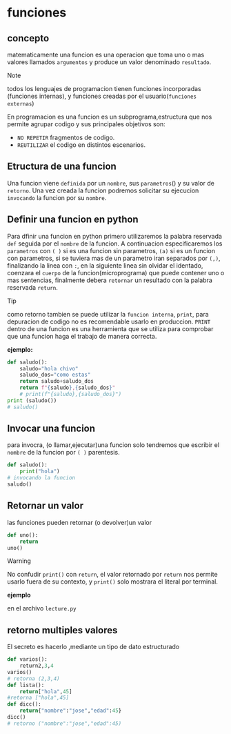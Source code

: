 # funciones
## concepto
matematicamente una funcion es una operacion que toma uno o mas valores llamados `argumentos` y produce un valor denominado `resultado`.
> [!NOTE]
> todos los lenguajes de programacion tienen funciones incorporadas (funciones internas), y funciones creadas por el usuario(`funciones externas`)

En programacion es una funcion es un subprograma,estructura que nos permite agrupar codigo y sus principales objetivos son:
- `NO REPETIR` fragmentos de codigo.
- `REUTILIZAR` el codigo en distintos escenarios.
## Etructura de una funcion
Una funcion viene `definida` por un `nombre`, sus `parametros`() y su valor de `retorno`.
Una vez creada la funcion podremos solicitar su ejecucion `invocando` la funcion por su `nombre`.
## Definir una funcion en python
Para dfinir una funcion en python primero utilizaremos la palabra reservada `def` seguida por el `nombre` de la funcion. A continuacion especificaremos los `parametros` con `( )` si es una funcion sin parametros, `(a)` si es un funcion con parametros, si se tuviera mas de un parametro iran separados por `(,)`, finalizando la linea con `:`, en la siguiente linea sin olvidar el identado, coenzara el `cuerpo` de la funcion(microprograma) que puede contener uno o mas sentencias, finalmente debera `retornar` un resultado con la palabra reservada `return`.
> [!TIP]
> como retorno tambien se puede utilizar la `funcion interna`, `print`, para depuracion de codigo no es recomendable usarlo en produccion. `PRINT` dentro de una funcion es una herramienta que se utiliza para comprobar que una funcion haga el trabajo de manera correcta.

**ejemplo:**
```python
def saludo():
    saludo="hola chivo"
    saludo_dos="como estas"
    return saludo+saludo_dos
    return f"{saludo},{saludo_dos}"
    # print(f"{saludo},{saludo_dos}")
print (saludo())
# saludo()
```
## Invocar una funcion
para invocra, (o llamar,ejecutar)una funcion solo tendremos que escribir el `nombre` de la funcion por `( )` parentesis. 
```python 
def saludo():
    print("hola")
# invocando la funcion 
saludo()
```
## Retornar un valor
las funciones pueden retornar (o devolver)un valor
```python
def uno():
    return
uno()
```
>[!WARNING]
> No confudir `print()` con `return`, el valor retornado por `return` nos permite usarlo fuera de su contexto, y `print()` solo mostrara el literal por terminal.

 **ejemplo**

en el archivo `lecture.py`
## retorno multiples valores
El secreto es hacerlo ,mediante un tipo de dato estructurado
```python
def varios():
    return2,3,4
varios()
# retorna (2,3,4)
def lista():
    return["hola",45]
#retorna ["hola",45]
def dicc():
    return{"nombre":"jose","edad":45}
dicc()
# retorno ("nombre":"jose","edad":45)
```